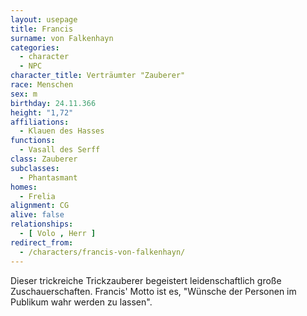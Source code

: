 ```yaml
---
layout: usepage
title: Francis
surname: von Falkenhayn
categories:
  - character
  - NPC
character_title: Verträumter "Zauberer"
race: Menschen
sex: m
birthday: 24.11.366
height: "1,72"
affiliations:
  - Klauen des Hasses
functions:
  - Vasall des Serff
class: Zauberer
subclasses:
  - Phantasmant
homes:
  - Frelia
alignment: CG
alive: false
relationships:
  - [ Volo , Herr ]
redirect_from:
  - /characters/francis-von-falkenhayn/
---
```


Dieser trickreiche Trickzauberer begeistert leidenschaftlich große Zuschauerschaften. Francis' Motto ist es, "Wünsche
der Personen im Publikum wahr werden zu lassen".